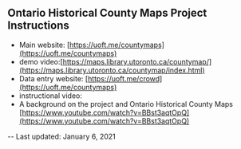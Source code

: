 ## Ontario Historical County Maps Project Instructions

* Main website: [https://uoft.me/countymaps](https://uoft.me/countymaps)
* 	demo video:[https://maps.library.utoronto.ca/countymap/](https://maps.library.utoronto.ca/countymap/index.html) 
* Data entry website: [https://uoft.me/crowd](https://uoft.me/countymaps)
*	instructional video:
* A background on the project and Ontario Historical County Maps [https://www.youtube.com/watch?v=BBst3aqtOpQ](https://www.youtube.com/watch?v=BBst3aqtOpQ)


--
Last updated: January 6, 2021
